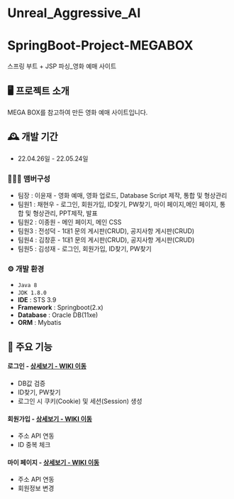 # Unreal_Aggressive_AI

# SpringBoot-Project-MEGABOX
스프링 부트 + JSP 파싱_영화 예매 사이트


## 🖥️ 프로젝트 소개
MEGA BOX를 참고하여 만든 영화 예매 사이트입니다.
<br>

## 🕰️ 개발 기간
* 22.04.26일 - 22.05.24일

### 🧑‍🤝‍🧑 맴버구성
 - 팀장  : 이윤재 - 영화 예매, 영화 업로드, Database Script 제작, 통합 및 형상관리
 - 팀원1 : 채현우 - 로그인, 회원가입, ID찾기, PW찾기, 마이 페이지,메인 페이지, 통합 및 형상관리, PPT제작, 발표
 - 팀원2 : 이종원 - 메인 페이지, 메인 CSS
 - 팀원3 : 전성덕 - 1대1 문의 게시판(CRUD), 공지사항 게시판(CRUD)
 - 팀원4 : 김창훈 - 1대1 문의 게시판(CRUD), 공지사항 게시판(CRUD)
 - 팀원5 : 김성재 - 로그인, 회원가입, ID찾기, PW찾기

### ⚙️ 개발 환경
- `Java 8`
- `JDK 1.8.0`
- **IDE** : STS 3.9
- **Framework** : Springboot(2.x)
- **Database** : Oracle DB(11xe)
- **ORM** : Mybatis

## 📌 주요 기능
#### 로그인 - <a href="https://github.com/chaehyuenwoo/SpringBoot-Project-MEGABOX/wiki/%EC%A3%BC%EC%9A%94-%EA%B8%B0%EB%8A%A5-%EC%86%8C%EA%B0%9C(Login)" >상세보기 - WIKI 이동</a>
- DB값 검증
- ID찾기, PW찾기
- 로그인 시 쿠키(Cookie) 및 세션(Session) 생성
#### 회원가입 - <a href="https://github.com/chaehyuenwoo/SpringBoot-Project-MEGABOX/wiki/%EC%A3%BC%EC%9A%94-%EA%B8%B0%EB%8A%A5-%EC%86%8C%EA%B0%9C(Member)" >상세보기 - WIKI 이동</a>
- 주소 API 연동
- ID 중복 체크
#### 마이 페이지 - <a href="https://github.com/chaehyuenwoo/SpringBoot-Project-MEGABOX/wiki/%EC%A3%BC%EC%9A%94-%EA%B8%B0%EB%8A%A5-%EC%86%8C%EA%B0%9C(Member)" >상세보기 - WIKI 이동</a>
- 주소 API 연동
- 회원정보 변경
